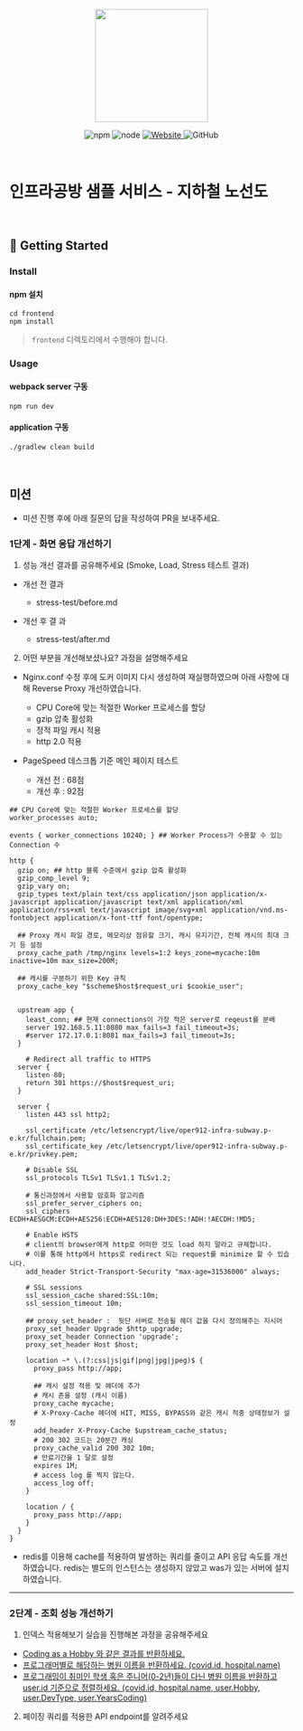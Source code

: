<p align="center">
    <img width="200px;" src="https://raw.githubusercontent.com/woowacourse/atdd-subway-admin-frontend/master/images/main_logo.png"/>
</p>
<p align="center">
  <img alt="npm" src="https://img.shields.io/badge/npm-%3E%3D%205.5.0-blue">
  <img alt="node" src="https://img.shields.io/badge/node-%3E%3D%209.3.0-blue">
  <a href="https://edu.nextstep.camp/c/R89PYi5H" alt="nextstep atdd">
    <img alt="Website" src="https://img.shields.io/website?url=https%3A%2F%2Fedu.nextstep.camp%2Fc%2FR89PYi5H">
  </a>
  <img alt="GitHub" src="https://img.shields.io/github/license/next-step/atdd-subway-service">
</p>

<br>

# 인프라공방 샘플 서비스 - 지하철 노선도

<br>

## 🚀 Getting Started

### Install
#### npm 설치
```
cd frontend
npm install
```
> `frontend` 디렉토리에서 수행해야 합니다.

### Usage
#### webpack server 구동
```
npm run dev
```
#### application 구동
```
./gradlew clean build
```
<br>

## 미션

* 미션 진행 후에 아래 질문의 답을 작성하여 PR을 보내주세요.

### 1단계 - 화면 응답 개선하기
1. 성능 개선 결과를 공유해주세요 (Smoke, Load, Stress 테스트 결과)
- 개선 전 결과
    - stress-test/before.md
    
- 개선 후 결 과
    - stress-test/after.md

2. 어떤 부분을 개선해보셨나요? 과정을 설명해주세요
- Nginx.conf 수정 후에 도커 이미지 다시 생성하여 재실행하였으며 아래 사항에 대해 Reverse Proxy 개선하였습니다.
    - CPU Core에 맞는 적절한 Worker 프로세스를 할당
    - gzip 압축 활성화
    - 정적 파일 캐시 적용
    - http 2.0 적용

- PageSpeed 데스크톱 기준 메인 페이지 테스트
  - 개선 전 : 68점 
  - 개선 후 : 92점 

```shell
## CPU Core에 맞는 적절한 Worker 프로세스를 할당
worker_processes auto;

events { worker_connections 10240; } ## Worker Process가 수용할 수 있는 Connection 수

http {
  gzip on; ## http 블록 수준에서 gzip 압축 활성화
  gzip_comp_level 9;
  gzip_vary on;
  gzip_types text/plain text/css application/json application/x-javascript application/javascript text/xml application/xml application/rss+xml text/javascript image/svg+xml application/vnd.ms-fontobject application/x-font-ttf font/opentype;

  ## Proxy 캐시 파일 경로, 메모리상 점유할 크기, 캐시 유지기간, 전체 캐시의 최대 크기 등 설정
  proxy_cache_path /tmp/nginx levels=1:2 keys_zone=mycache:10m inactive=10m max_size=200M;

  ## 캐시를 구분하기 위한 Key 규칙
  proxy_cache_key "$scheme$host$request_uri $cookie_user";


  upstream app {
    least_conn; ## 현재 connections이 가장 적은 server로 reqeust를 분배
    server 192.168.5.11:8080 max_fails=3 fail_timeout=3s;
    #server 172.17.0.1:8081 max_fails=3 fail_timeout=3s;
  }

    # Redirect all traffic to HTTPS
  server {
    listen 80;
    return 301 https://$host$request_uri;
  }

  server {
    listen 443 ssl http2;

    ssl_certificate /etc/letsencrypt/live/oper912-infra-subway.p-e.kr/fullchain.pem;
    ssl_certificate_key /etc/letsencrypt/live/oper912-infra-subway.p-e.kr/privkey.pem;

    # Disable SSL
    ssl_protocols TLSv1 TLSv1.1 TLSv1.2;

    # 통신과정에서 사용할 암호화 알고리즘
    ssl_prefer_server_ciphers on;
    ssl_ciphers ECDH+AESGCM:ECDH+AES256:ECDH+AES128:DH+3DES:!ADH:!AECDH:!MD5;

    # Enable HSTS
    # client의 browser에게 http로 어떠한 것도 load 하지 말라고 규제합니다.
    # 이를 통해 http에서 https로 redirect 되는 request를 minimize 할 수 있습니다.
    add_header Strict-Transport-Security "max-age=31536000" always;

    # SSL sessions
    ssl_session_cache shared:SSL:10m;
    ssl_session_timeout 10m;

    ## proxy_set_header :  뒷단 서버로 전송될 헤더 값을 다시 정의해주는 지시어
    proxy_set_header Upgrade $http_upgrade;
    proxy_set_header Connection 'upgrade';
    proxy_set_header Host $host;

    location ~* \.(?:css|js|gif|png|jpg|jpeg)$ {
      proxy_pass http://app;

      ## 캐시 설정 적용 및 헤더에 추가
      # 캐시 존을 설정 (캐시 이름)
      proxy_cache mycache;
      # X-Proxy-Cache 헤더에 HIT, MISS, BYPASS와 같은 캐시 적중 상태정보가 설정
      add_header X-Proxy-Cache $upstream_cache_status;
      # 200 302 코드는 20분간 캐싱
      proxy_cache_valid 200 302 10m;
      # 만료기간을 1 달로 설정
      expires 1M;
      # access log 를 찍지 않는다.
      access_log off;
    }

    location / {
      proxy_pass http://app;
    }
  }
}
```

- redis를 이용해 cache를 적용하여 발생하는 쿼리를 줄이고 API 응답 속도를 개선하였습니다. 
  redis는 별도의 인스턴스는 생성하지 않았고 was가 있는 서버에 설치하였습니다. 

---

### 2단계 - 조회 성능 개선하기
1. 인덱스 적용해보기 실습을 진행해본 과정을 공유해주세요
  - [Coding as a Hobby 와 같은 결과를 반환하세요.](training/step1/step1.md)
  - [프로그래머별로 해당하는 병원 이름을 반환하세요. (covid.id, hospital.name)](training/step2/step2.md)
  - [프로그래밍이 취미인 학생 혹은 주니어(0-2년)들이 다닌 병원 이름을 반환하고 user.id 기준으로 정렬하세요. (covid.id, hospital.name, user.Hobby, user.DevType, user.YearsCoding)](training/step3/step3.md)


2. 페이징 쿼리를 적용한 API endpoint를 알려주세요
